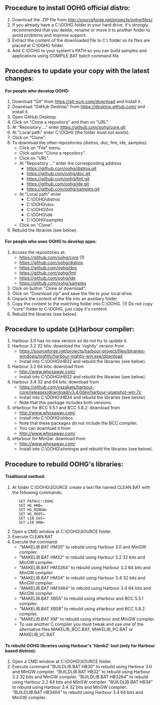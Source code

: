 ## Procedure to install OOHG official distro:

1. Download the .ZIP file from http://sourceforge.net/projects/oohg/files/.
2. If you already have a C:\OOHG folder in your hard drive, it's strongly recommended that you delete, rename or move it to another folder to avoid problems and improve support.
3. Extract the content of the downloaded file to C:\ folder so its files are placed at C:\OOHG folder.
4. Add C:\OOHG to your system's PATH so you can build samples and applications using COMPILE.BAT batch command file.


## Procedures to update your copy with the latest changes:

#### For people who develop OOHG:

1. Download "Git" from https://git-scm.com/download and install it.
2. Download "GitHub Desktop" from https://desktop.github.com/ and install it.
3. Open GitHub Desktop.
4. Click on "Clone a repository" and then on "URL".
5. At "Repository ..." enter https://github.com/oohg/core.git
6. At "Local path" enter C:\OOHG (the folder must not exists).
7. Click on "Clone".
8. To download the other repositories (distros, doc, fmt, ide, samples):
   * Click on "File" menu.
   * Click option "Clone a repository".
   * Click on "URL".
   * At "Repository ..." enter the corresponding address
     * https://github.com/oohg/distros.git
     * https://github.com/oohg/doc.git
     * https://github.com/oohg/fmt.git
     * https://github.com/oohg/ide.git
     * https://github.com/oohg/samples.git
   * At "Local path" enter
     * C:\OOHG\distros
     * C:\OOHG\doc
     * C:\OOHG\fmt
     * C:\OOHG\ide
     * C:\OOHG\samples
   * Click on "Clone".
9. Rebuild the libraries (see below).

#### For people who uses OOHG to develop apps:

1. Access the repositories at:
   * https://github.com/oohg/core (1)
   * https://github.com/oohg/distros
   * https://github.com/oohg/doc
   * https://github.com/oohg/fmt
   * https://github.com/oohg/ide
   * https://github.com/oohg/samples
2. Click on button "Clone or download".
3. Click on "Download zip" and save the file to your local drive.
4. Unpack the content of the file into an auxiliary folder.
5. Copy the content to the matching folder into C:\OOHG.
   (1) Do not copy "core" folder to C:\OOHG, just copy it's content.
6. Rebuild the libraries (see below).


## Procedure to update (x)Harbour compiler:

1. Harbour 3.0 has no new version so do not try to update it.
2. Harbour 3.2 32 bits: download the 'nightly' version from
   * https://sourceforge.net/projects/harbour-project/files/binaries-windows/nightly/harbour-nightly-win.exe/download
   * Install into C:\OOHG\HB32 and rebuild the libraries (see below).
3. Harbour 3.2 64 bits: download from
   * http://www.whosaway.com/
   * Install into C:\OOHG\HB32 and rebuild the libraries (see below).
4. Harbour 3.4 32 and 64 bits: download from
   * https://github.com/vszakats/harbour-core/releases/download/v3.4.0dev/harbour-snapshot-win.7z
   * Install into C:\OOHG\HB34 and rebuild the libraries (see below).
   * Note that this package includes both versions.
5. xHarbour for BCC 5.5.1 and BCC 5.8.2: download from
   * http://www.whosaway.com/
   * Install into C:\OOHG\xhbcc.
   * Note that these packages do not include the BCC compiler.
   * You can download it from
   * http://www.whosaway.com/
6. xHarbour for MinGw: download from
   * http://www.whosaway.com/
   * Install into C:\OOHG\xhmingw and rebuild the libraries (see below).


## Procedure to rebuild OOHG's libraries:

#### Traditional method:

1. At folder C:\OOHG\SOURCE create a text file named CLEAN.BAT with the following commands:
   ```
      SET PATH=C:\OOHG
      SET HG_HRB=
      SET HG_MINGW=
      SET HG_ROOT=
      SET LIB_GUI=
      SET LIB_HRB=
   ```
2. Open a CMD window at C:\OOHG\SOURCE folder.
3. Execute CLEAN.BAT
4. Execute the command:
   * "MAKELIB.BAT HM30"   to rebuild using Harbour 3.0 and MinGW compiler.
   * "MAKELIB.BAT HM32"   to rebuild using Harbour 3.2 32 bits and MinGW compiler.
   * "MAKELIB.BAT HM3264" to rebuild using Harbour 3.2 64 bits and MinGW compiler.
   * "MAKELIB.BAT HM34"   to rebuild using Harbour 3.4 32 bits and MinGW compiler.
   * "MAKELIB.BAT HM3464" to rebuild using Harbour 3.4 64 bits and MinGW compiler.
   * "MAKELIB.BAT XB55"   to rebuild using xHarbour and BCC 5.5.1 compiler.
   * "MAKELIB.BAT XB58"   to rebuild using xHarbour and BCC 5.8.2 compiler.
   * "MAKELIB.BAT XM"     to rebuild using xHarbour and MinGW compiler.
   * To use another C compiler you must tweak and use one of the alternative files MAKELIB_BCC.BAT, MAKELIB_PC.BAT or MAKELIB_VC.BAT

#### To rebuild OOHG libraries using Harbour's 'hbmk2' tool (only for Harbour based distros):

1. Open a CMD window at C:\OOHG\SOURCE folder.
2. Execute command
      "BUILDLIB.BAT HB30"   to rebuild using Harbour 3.0 and MinGW compiler.
      "BUILDLIB.BAT HB32"   to rebuild using Harbour 3.2 32 bits and MinGW compiler.
      "BUILDLIB.BAT HB3264" to rebuild using Harbour 3.2 64 bits and MinGW compiler.
      "BUILDLIB.BAT HB34"   to rebuild using Harbour 3.4 32 bits and MinGW compiler.
      "BUILDLIB.BAT HB3464" to rebuild using Harbour 3.4 64 bits and MinGW compiler.
